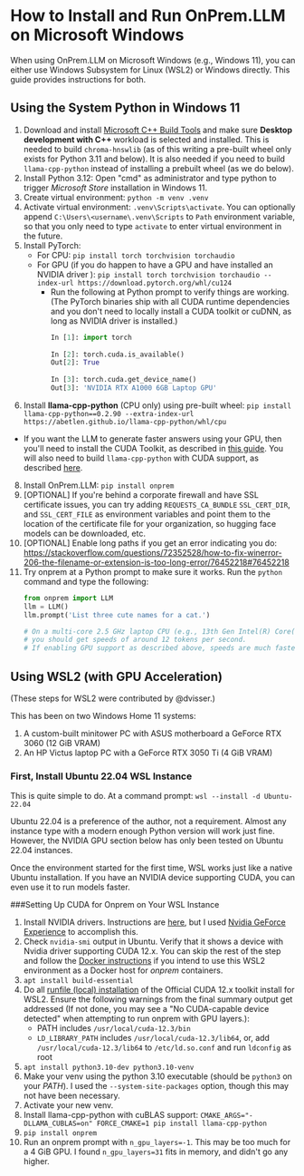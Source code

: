 # How to Install and Run OnPrem.LLM on Microsoft Windows

When using OnPrem.LLM on Microsoft Windows (e.g., Windows 11), you can either use  Windows Subsystem for Linux (WSL2) or Windows directly. This guide provides instructions for both.


## Using the System Python in Windows 11

1. Download and install [Microsoft C++ Build Tools](https://visualstudio.microsoft.com/visual-cpp-build-tools/) and make sure **Desktop development with C++** workload is selected and installed. This is needed to build `chroma-hnswlib` (as of this writing a pre-built wheel only exists for Python 3.11 and below). It is also needed if you need to build `llama-cpp-python` instead of installing a prebuilt wheel (as we do below).
2. Install Python 3.12:  Open "cmd" as administrator and type python to trigger *Microsoft Store* installation in Windows 11.
3. Create virtual environment: `python -m venv .venv`
4. Activate virtual environment: `.venv\Scripts\activate`. You can optionally append `C:\Users\<username\.venv\Scripts` to `Path` environment variable, so that you only need to type `activate` to enter virtual environment in the future.
5. Install PyTorch:
   - For CPU: `pip install torch torchvision torchaudio`
   - For GPU (if you do happen to have a GPU and have installed an NVIDIA driver ): `pip install torch torchvision torchaudio --index-url https://download.pytorch.org/whl/cu124`
     - Run the following at Python prompt to verify things are working. (The PyTorch binaries ship with all CUDA runtime dependencies and you don't need to locally install a CUDA toolkit or cuDNN, as long as NVIDIA driver is installed.)
	   ```python
	   In [1]: import torch
	
	   In [2]: torch.cuda.is_available()
	   Out[2]: True
	
	   In [3]: torch.cuda.get_device_name()
	   Out[3]: 'NVIDIA RTX A1000 6GB Laptop GPU'
	   ```
7. Install **llama-cpp-python** (CPU only) using pre-built wheel: `pip install llama-cpp-python==0.2.90 --extra-index-url https://abetlen.github.io/llama-cpp-python/whl/cpu`
  - If you want the LLM to generate faster answers using your GPU, then you'll need to install the CUDA Toolkit, as described in [this guide](https://medium.com/@piyushbatra1999/installing-llama-cpp-python-with-nvidia-gpu-acceleration-on-windows-a-short-guide-0dfac475002d). You will also need to build `llama-cpp-python` with CUDA support, as described [here](https://python.langchain.com/docs/integrations/llms/llamacpp/#installation-with-windows).
8. Install OnPrem.LLM: `pip install onprem `
9. [OPTIONAL] If you're behind a corporate firewall and  have SSL certificate issues, you can try adding `REQUESTS_CA_BUNDLE` `SSL_CERT_DIR`, and `SSL_CERT_FILE` as environment variables and point them to the location of the certificate file for your organization, so hugging face models can be downloaded, etc.
10. [OPTIONAL] Enable long paths if you get an error indicating you do:  https://stackoverflow.com/questions/72352528/how-to-fix-winerror-206-the-filename-or-extension-is-too-long-error/76452218#76452218
11. Try onprem at a Python prompt to make sure it works. Run the `python` command and type the following:
     ```python
     from onprem import LLM
     llm = LLM()
     llm.prompt('List three cute names for a cat.')

     # On a multi-core 2.5 GHz laptop CPU (e.g., 13th Gen Intel(R) Core(TM) i7-13800H 2.50 GHz),
     # you should get speeds of around 12 tokens per second.
     # If enabling GPU support as described above, speeds are much faster.
     ```

## Using WSL2 (with GPU Acceleration)

(These steps for WSL2 were contributed by @dvisser.)


This has been on two Windows Home 11 systems:

1. A custom-built minitower PC with ASUS motherboard a GeForce RTX 3060 (12 GiB
   VRAM)
2. An HP Victus laptop PC with a GeForce RTX 3050 Ti (4 GiB VRAM)

### First, Install Ubuntu 22.04 WSL Instance

This is quite simple to do. At a command prompt: `wsl --install -d Ubuntu-22.04`

Ubuntu 22.04 is a preference of the author, not a requirement. Almost any instance
type with a modern enough Python version will work just fine. However, the
NVIDIA GPU section below has only been tested on Ubuntu 22.04 instances.

Once the environment started for the first time, WSL works just like a native
Ubuntu installation. If you have an NVIDIA device supporting CUDA, you can even
use it to run models faster.

###Setting Up CUDA for Onprem on Your WSL Instance

1. Install NVIDIA drivers. Instructions are [here](https://docs.nvidia.com/cuda/wsl-user-guide/index.html#getting-started-with-cuda-on-wsl), but I used [Nvidia GeForce Experience](https://www.nvidia.com/en-us/geforce/geforce-experience/) to accomplish this.
2. Check `nvidia-smi` output in Ubuntu. Verify that it shows a device with Nvidia
   driver supporting CUDA 12.x. You can skip the rest of the step and follow the
   [Docker instructions](#how-to-run-onprem-in-a-docker-container) if you intend to
   use this WSL2 environment as a Docker host for *onprem* containers.
3. `apt install build-essential`
4. Do all [runfile (local) installation](https://developer.nvidia.com/cuda-downloads?target_os=Linux&target_arch=x86_64&Distribution=WSL-Ubuntu&target_version=2.0&target_type=runfile_local)
   of the Official CUDA 12.x toolkit install for WSL2. Ensure the following
   warnings from the final summary output get addressed (If not done, you may
   see a "No CUDA-capable device detected" when attempting to run onprem with
   GPU layers.):
   * PATH includes `/usr/local/cuda-12.3/bin`
   * `LD_LIBRARY_PATH` includes `/usr/local/cuda-12.3/lib64`, or, add
     `/usr/local/cuda-12.3/lib64` to `/etc/ld.so.conf` and run `ldconfig` as root
5. `apt install python3.10-dev python3.10-venv`
6. Make your venv using the python 3.10 executable (should be `python3` on your
   *PATH*). I used the `--system-site-packages` option, though this may not have
   been necessary.
7. Activate your new venv.
8. Install llama-cpp-python with cuBLAS support:
   `CMAKE_ARGS="-DLLAMA_CUBLAS=on" FORCE_CMAKE=1 pip install llama-cpp-python`
9. `pip install onprem`
10. Run an onprem prompt with `n_gpu_layers=-1`. This may be too much for a 4
    GiB GPU. I found `n_gpu_layers=31` fits in memory, and didn't go any higher.

